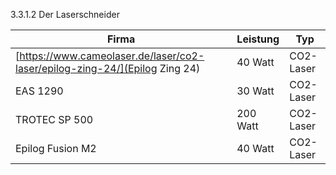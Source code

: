 3.3.1.2 Der Laserschneider

Firma|Leistung|Typ
----|----|----
[https://www.cameolaser.de/laser/co2-laser/epilog-zing-24/](Epilog Zing 24)| 40 Watt| CO2-Laser
EAS 1290| 30 Watt| CO2-Laser
TROTEC SP 500| 200 Watt| CO2-Laser
Epilog Fusion M2| 40 Watt| CO2-Laser
